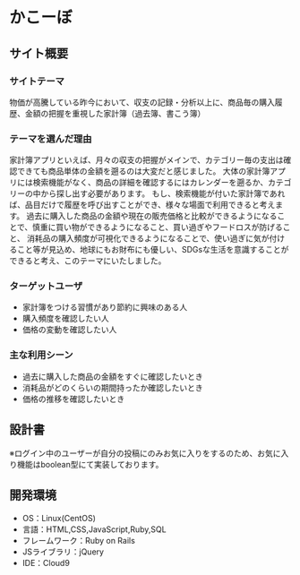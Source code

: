 # かこーぼ

## サイト概要
### サイトテーマ
物価が高騰している昨今において、収支の記録・分析以上に、商品毎の購入履歴、金額の把握を重視した家計簿（過去簿、書こう簿）

### テーマを選んだ理由
家計簿アプリといえば、月々の収支の把握がメインで、カテゴリー毎の支出は確認できても商品単体の金額を遡るのは大変だと感じました。
大体の家計簿アプリには検索機能がなく、商品の詳細を確認するにはカレンダーを遡るか、カテゴリーの中から探し出す必要があります。
もし、検索機能が付いた家計簿であれば、品目だけで履歴を呼び出すことができ、様々な場面で利用できると考えます。
過去に購入した商品の金額や現在の販売価格と比較ができるようになることで、慎重に買い物ができるようになること、買い過ぎやフードロスが防げること、
消耗品の購入頻度が可視化できるようになることで、使い過ぎに気が付けること等が見込め、地球にもお財布にも優しい、SDGsな生活を意識することができると考え、このテーマにいたしました。

### ターゲットユーザ
- 家計簿をつける習慣があり節約に興味のある人
- 購入頻度を確認したい人
- 価格の変動を確認したい人

### 主な利用シーン
- 過去に購入した商品の金額をすぐに確認したいとき
- 消耗品がどのくらいの期間持ったか確認したいとき
- 価格の推移を確認したいとき

## 設計書
※ログイン中のユーザーが自分の投稿にのみお気に入りをするのため、お気に入り機能はboolean型にて実装しております。

## 開発環境
- OS：Linux(CentOS)
- 言語：HTML,CSS,JavaScript,Ruby,SQL
- フレームワーク：Ruby on Rails
- JSライブラリ：jQuery
- IDE：Cloud9

